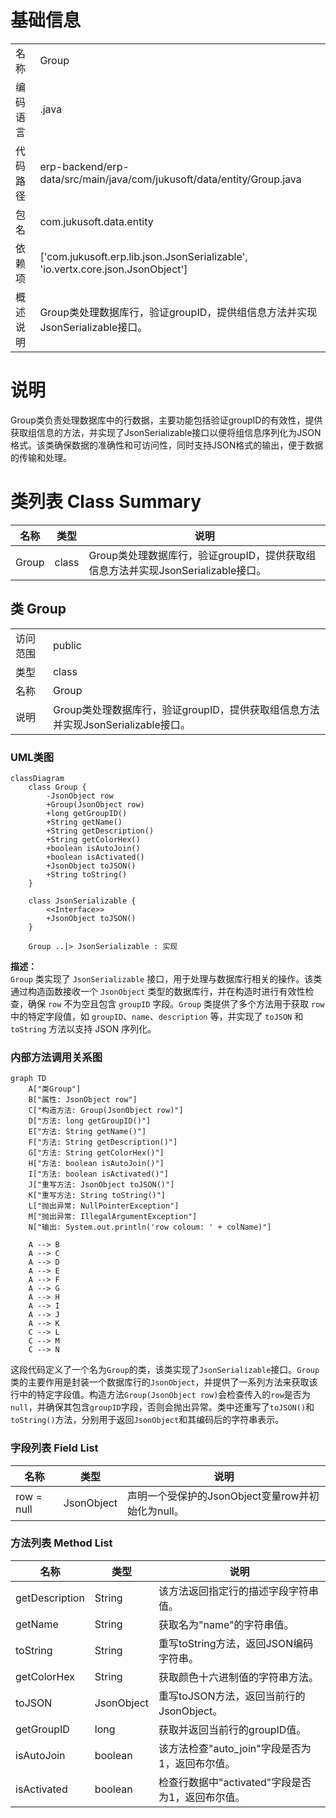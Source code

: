 # 基础信息

|      |      |
|------|------|
| 名称 | Group |
| 编码语言 | .java |
| 代码路径 | erp-backend/erp-data/src/main/java/com/jukusoft/data/entity/Group.java |
| 包名 | com.jukusoft.data.entity |
| 依赖项 | ['com.jukusoft.erp.lib.json.JsonSerializable', 'io.vertx.core.json.JsonObject'] |
| 概述说明 | Group类处理数据库行，验证groupID，提供组信息方法并实现JsonSerializable接口。 |

# 说明

Group类负责处理数据库中的行数据，主要功能包括验证groupID的有效性，提供获取组信息的方法，并实现了JsonSerializable接口以便将组信息序列化为JSON格式。该类确保数据的准确性和可访问性，同时支持JSON格式的输出，便于数据的传输和处理。

# 类列表 Class Summary

| 名称   | 类型  | 说明 |
|-------|------|-------------|
| Group | class | Group类处理数据库行，验证groupID，提供获取组信息方法并实现JsonSerializable接口。 |



## 类 Group

|      |      |
|------|------|
| 访问范围 | public |
| 类型 | class |
| 名称 | Group |
| 说明 | Group类处理数据库行，验证groupID，提供获取组信息方法并实现JsonSerializable接口。 |


### UML类图

```mermaid
classDiagram
    class Group {
        -JsonObject row
        +Group(JsonObject row)
        +long getGroupID()
        +String getName()
        +String getDescription()
        +String getColorHex()
        +boolean isAutoJoin()
        +boolean isActivated()
        +JsonObject toJSON()
        +String toString()
    }

    class JsonSerializable {
        <<Interface>>
        +JsonObject toJSON()
    }

    Group ..|> JsonSerializable : 实现
```

**描述：**  
`Group` 类实现了 `JsonSerializable` 接口，用于处理与数据库行相关的操作。该类通过构造函数接收一个 `JsonObject` 类型的数据库行，并在构造时进行有效性检查，确保 `row` 不为空且包含 `groupID` 字段。`Group` 类提供了多个方法用于获取 `row` 中的特定字段值，如 `groupID`、`name`、`description` 等，并实现了 `toJSON` 和 `toString` 方法以支持 JSON 序列化。


### 内部方法调用关系图

```mermaid
graph TD
    A["类Group"]
    B["属性: JsonObject row"]
    C["构造方法: Group(JsonObject row)"]
    D["方法: long getGroupID()"]
    E["方法: String getName()"]
    F["方法: String getDescription()"]
    G["方法: String getColorHex()"]
    H["方法: boolean isAutoJoin()"]
    I["方法: boolean isActivated()"]
    J["重写方法: JsonObject toJSON()"]
    K["重写方法: String toString()"]
    L["抛出异常: NullPointerException"]
    M["抛出异常: IllegalArgumentException"]
    N["输出: System.out.println('row coloum: ' + colName)"]

    A --> B
    A --> C
    A --> D
    A --> E
    A --> F
    A --> G
    A --> H
    A --> I
    A --> J
    A --> K
    C --> L
    C --> M
    C --> N
```

这段代码定义了一个名为`Group`的类，该类实现了`JsonSerializable`接口。`Group`类的主要作用是封装一个数据库行的`JsonObject`，并提供了一系列方法来获取该行中的特定字段值。构造方法`Group(JsonObject row)`会检查传入的`row`是否为`null`，并确保其包含`groupID`字段，否则会抛出异常。类中还重写了`toJSON()`和`toString()`方法，分别用于返回`JsonObject`和其编码后的字符串表示。

### 字段列表 Field List

| 名称  | 类型  | 说明 |
|-------|-------|------|
| row = null | JsonObject | 声明一个受保护的JsonObject变量row并初始化为null。 |

### 方法列表 Method List

| 名称  | 类型  | 说明 |
|-------|-------|------|
| getDescription | String | 该方法返回指定行的描述字段字符串值。 |
| getName | String | 获取名为"name"的字符串值。 |
| toString | String | 重写toString方法，返回JSON编码字符串。 |
| getColorHex | String | 获取颜色十六进制值的字符串方法。 |
| toJSON | JsonObject | 重写toJSON方法，返回当前行的JsonObject。 |
| getGroupID | long | 获取并返回当前行的groupID值。 |
| isAutoJoin | boolean | 该方法检查"auto_join"字段是否为1，返回布尔值。 |
| isActivated | boolean | 检查行数据中"activated"字段是否为1，返回布尔值。 |




